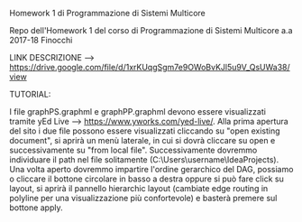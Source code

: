 Homework 1 di Programmazione di Sistemi Multicore

Repo dell'Homework 1 del corso di Programmazione di Sistemi Multicore a.a 2017-18 Finocchi

LINK DESCRIZIONE --> https://drive.google.com/file/d/1xrKUqgSgm7e9OWoBvKJl5u9V_QsUWa38/view

TUTORIAL:

I file graphPS.graphml e graphPP.graphml devono essere visualizzati tramite yEd Live --> https://www.yworks.com/yed-live/. Alla prima apertura del sito i due file possono essere visualizzati cliccando su "open existing document", si aprirà un menù laterale, in cui si dovrà cliccare su open e successivamente su "from local file". Successivamente dovremmo individuare il path nel file solitamente (C:\Users\username\IdeaProjects). Una volta aperto dovremmo impartire l'ordine gerarchico del DAG, possiamo o cliccare il bottone circolare in basso a destra oppure si può fare click su layout, si aprirà il pannello hierarchic layout (cambiate edge routing in polyline per una visualizzazione più confortevole) e basterà premere sul bottone apply.
